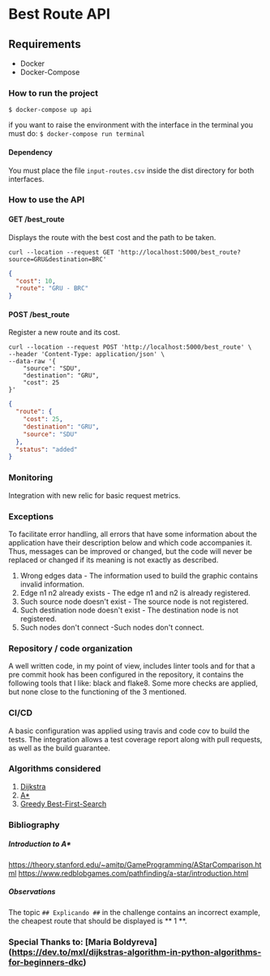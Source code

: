 # Best Route API

## Requirements
 - Docker
 - Docker-Compose
 
### How to run the project
`$ docker-compose up api`

if you want to raise the environment with the interface in the terminal you must do:
`$ docker-compose run terminal`

#### Dependency
You must place the file `input-routes.csv` inside the dist directory for both interfaces.

### How to use the API

#### GET /best_route
Displays the route with the best cost and the path to be taken.

```shell script
curl --location --request GET 'http://localhost:5000/best_route?source=GRU&destination=BRC'
```

```json
{
  "cost": 10,
  "route": "GRU - BRC"
}
```

#### POST /best_route
Register a new route and its cost.

```shell script
curl --location --request POST 'http://localhost:5000/best_route' \
--header 'Content-Type: application/json' \
--data-raw '{
	"source": "SDU",
	"destination": "GRU",
	"cost": 25
}'
```

```json
{
  "route": {
    "cost": 25,
    "destination": "GRU",
    "source": "SDU"
  },
  "status": "added"
}
```

### Monitoring
Integration with new relic for basic request metrics.


### Exceptions
To facilitate error handling, all errors that have some information about the application have their description below 
and which code accompanies it. Thus, messages can be improved or changed, but the code will never be replaced or 
changed if its meaning is not exactly as described.

1. Wrong edges data - The information used to build the graphic contains invalid information.
2. Edge n1 n2 already exists - The edge n1 and n2 is already registered.
3. Such source node doesn't exist - The source node is not registered.
4. Such destination node doesn't exist - The destination node is not registered.
5. Such nodes don't connect -Such nodes don't connect.


### Repository / code organization
A well written code, in my point of view, includes linter tools and for that a pre commit hook has been configured in 
the repository, it contains the following tools that I like: black and flake8. Some more checks are applied, 
but none close to the functioning of the 3 mentioned.


### CI/CD
A basic configuration was applied using travis and code cov to build the tests.
The integration allows a test coverage report along with pull requests, as well as the build guarantee.


### Algorithms considered

1. [Dijkstra](https://en.wikipedia.org/wiki/Dijkstra%27s_algorithm)
2. [A*](https://en.wikipedia.org/wiki/A*_search_algorithm)
3. [Greedy Best-First-Search](https://www.mygreatlearning.com/blog/best-first-search-bfs/)


### Bibliography

##### Introduction to A*
https://theory.stanford.edu/~amitp/GameProgramming/AStarComparison.html
https://www.redblobgames.com/pathfinding/a-star/introduction.html

##### Observations

The topic `## Explicando ##` in the challenge contains an incorrect example, the cheapest route that should be displayed is ** 1 **.

### Special Thanks to: [Maria Boldyreva] (https://dev.to/mxl/dijkstras-algorithm-in-python-algorithms-for-beginners-dkc)
